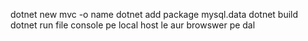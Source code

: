 dotnet new mvc -o name
dotnet add package mysql.data
dotnet build
dotnet run
file console pe local host le aur browswer pe dal
